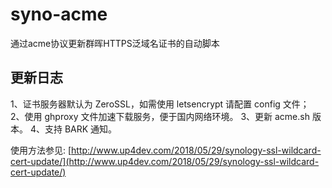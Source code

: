 # syno-acme
通过acme协议更新群晖HTTPS泛域名证书的自动脚本

## 更新日志
1、证书服务器默认为 ZeroSSL，如需使用 letsencrypt 请配置 config 文件；
2、使用 ghproxy 文件加速下载服务，便于国内网络环境。
3、更新 acme.sh 版本。
4、支持 BARK 通知。


使用方法参见: [http://www.up4dev.com/2018/05/29/synology-ssl-wildcard-cert-update/](http://www.up4dev.com/2018/05/29/synology-ssl-wildcard-cert-update/)
